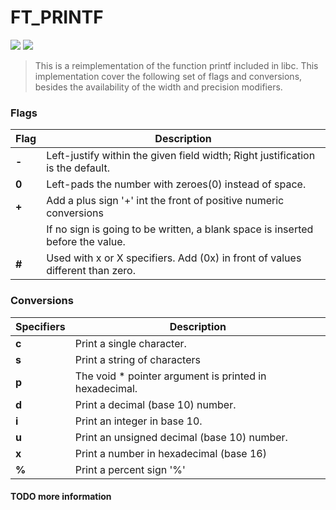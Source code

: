 # FT_PRINTF
![](https://img.shields.io/badge/Language-C-blue)
![](https://img.shields.io/badge/School-42-black)

> This is a reimplementation of the function printf included in libc. 
> This implementation cover the following set of flags and conversions, 
> besides the availability of the width and precision modifiers.

### Flags

| Flag  | Description                                                                   |
|-------|-------------------------------------------------------------------------------|
| **-** | Left-justify within the given field width; Right justification is the default.|
| **0** | Left-pads the number with zeroes(0) instead of space.                         |
| **+** | Add a plus sign '+' int the front of positive numeric conversions             |
|  ` `  | If no sign is going to be written, a blank space is inserted before the value.|
| **#** | Used with x or X specifiers. Add (0x) in front of values different than zero. |

### Conversions

| Specifiers | Description                                            |
|------------|--------------------------------------------------------|
|    **c**   | Print a single character.                              |
|    **s**   | Print a string of characters                           |
|    **p**   | The void * pointer argument is printed in hexadecimal. |
|    **d**   | Print a decimal (base 10) number.                      |
|    **i**   | Print an integer in base 10.                           |
|    **u**   | Print an unsigned decimal (base 10) number.            |
|    **x**   | Print a number in hexadecimal (base 16)                |
|    **%**   | Print a percent sign '%'                               |

#### TODO more information